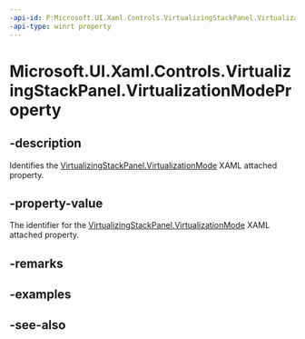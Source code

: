 ```yaml
---
-api-id: P:Microsoft.UI.Xaml.Controls.VirtualizingStackPanel.VirtualizationModeProperty
-api-type: winrt property
---
```


<!-- Property syntax
public Windows.UI.Xaml.DependencyProperty VirtualizationModeProperty { get; }
-->

# Microsoft.UI.Xaml.Controls.VirtualizingStackPanel.VirtualizationModeProperty

## -description
Identifies the [VirtualizingStackPanel.VirtualizationMode](/uwp/api/microsoft.ui.xaml.controls.virtualizingstackpanel#xaml-attached-properties) XAML attached property.

## -property-value
The identifier for the [VirtualizingStackPanel.VirtualizationMode](/uwp/api/microsoft.ui.xaml.controls.virtualizingstackpanel#xaml-attached-properties) XAML attached property.

## -remarks

## -examples

## -see-also
